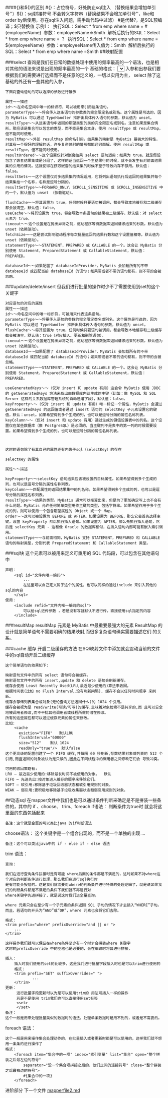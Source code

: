 ####{}和${}的区别    			
	#{}：占位符号，好处防止sql注入 （替换结果会增加单引号''）${}：sql拼接符号 不会转义字符串（替换结果不会增加单引号''，like和order by后使用，存在sql注入问题，需手动代码中过滤）
	#是代替?，是SQL预编译；$只替换值
	示例1： 
	执行SQL：Select * from emp where name = #{employeeName} 
	参数：employeeName=>Smith 
	解析后执行的SQL：Select * from emp where name = ？ 
	执行SQL：Select * from emp where name = ${employeeName} 
	参数：employeeName传入值为：Smith 
	解析后执行的SQL：Select * from emp where name =Smith
##映射配置	

###select
    查询是我们在日常的数据处理中使用的频率最高的一个语法，也是相对其他的语法来说是出现的频率最高的一个
    基础的格式：
        <select id="该条语句在本文件中的唯一身份编码" parameter="入参的类型" resultType="出参类型">
            查询语句的
        </select>
    入参和出参我们要根据我们的需要进行选择而不是任意的定义的，一切以实用为主，
    select 除了这基础的外还有一些其他的入参，
    
    
    下面将查询语句的可以选择的参数进行展示
    
    属性～～描述
    id～～在命名空间中唯一的标识符，可以被用来引用这条语句。
    parameterType～～将会传入这条语句的参数类的完全限定名或别名。这个属性是可选的，因为 MyBatis 可以通过 TypeHandler 推断出具体传入语句的参数，默认值为 unset。
    resultType～～从这条语句中返回的期望类型的类的完全限定名或别名。注意如果是集合情形，那应该是集合可以包含的类型，而不能是集合本身。使用 resultType 或 resultMap，但不能同时使用。
    resultMap～～外部 resultMap 的命名引用。结果集的映射是 MyBatis 最强大的特性，对其有一个很好的理解的话，许多复杂映射的情形都能迎刃而解。使用 resultMap 或 resultType，但不能同时使用。
    resultOrdered～～这个设置仅针对嵌套结果 select 语句适用：如果为 true，就是假设包含了嵌套结果集或是分组了，这样的话当返回一个主结果行的时候，就不会发生有对前面结果集的引用的情况。这就使得在获取嵌套的结果集的时候不至于导致内存不够用。默认值：false。
    resultSets～～这个设置仅对多结果集的情况适用，它将列出语句执行后返回的结果集并每个结果集给一个名称，名称是逗号分隔的。
    resultSetType～～FORWARD_ONLY，SCROLL_SENSITIVE 或 SCROLL_INSENSITIVE 中的一个，默认值为 unset （依赖驱动）。
    
    flushCache～～将其设置为 true，任何时候只要语句被调用，都会导致本地缓存和二级缓存都会被清空，默认值：false。
    useCache～～将其设置为 true，将会导致本条语句的结果被二级缓存，默认值：对 select 元素为 true。
    timeout～～这个设置是在抛出异常之前，驱动程序等待数据库返回请求结果的秒数。默认值为 unset（依赖驱动）。
    fetchSize～～这是尝试影响驱动程序每次批量返回的结果行数和这个设置值相等。默认值为 unset（依赖驱动）。
    statementType～～STATEMENT，PREPARED 或 CALLABLE 的一个。这会让 MyBatis 分别使用 Statement，PreparedStatement 或 CallableStatement，默认值：PREPARED。
    
    databaseId～～如果配置了 databaseIdProvider，MyBatis 会加载所有的不带 databaseId 或匹配当前 databaseId 的语句；如果带或者不带的语句都有，则不带的会被忽略。
    
###update/delete/insert
    但我们进行批量的操作时少不了需要使用到set的这个关键字<set></set>
    
    对应语句的对应的属性
    属性～～描述
    id～～命名空间中的唯一标识符，可被用来代表这条语句。
    parameterType～～将要传入语句的参数的完全限定类名或别名。这个属性是可选的，因为 MyBatis 可以通过 TypeHandler 推断出具体传入语句的参数，默认值为 unset。
    flushCache～～将其设置为 true，任何时候只要语句被调用，都会导致本地缓存和二级缓存都会被清空，默认值：true（对应插入、更新和删除语句）。
    timeout～～这个设置是在抛出异常之前，驱动程序等待数据库返回请求结果的秒数。默认值为 unset（依赖驱动）。
    databaseId～～如果配置了 databaseIdProvider，MyBatis 会加载所有的不带 databaseId 或匹配当前 databaseId 的语句；如果带或者不带的语句都有，则不带的会被忽略。
    statementType～～STATEMENT，PREPARED 或 CALLABLE 的一个。这会让 MyBatis 分别使用 Statement，PreparedStatement 或 CallableStatement，默认值：PREPARED。
    
    useGeneratedKeys～～（仅对 insert 和 update 有用）这会令 MyBatis 使用 JDBC 的 getGeneratedKeys 方法来取出由数据库内部生成的主键（比如：像 MySQL 和 SQL Server 这样的关系数据库管理系统的自动递增字段），默认值：false。
    keyProperty～～（仅对 insert 和 update 有用）唯一标记一个属性，MyBatis 会通过 getGeneratedKeys 的返回值或者通过 insert 语句的 selectKey 子元素设置它的键值，默认：unset。如果希望得到多个生成的列，也可以是逗号分隔的属性名称列表。
    keyColumn～～（仅对 insert 和 update 有用）通过生成的键值设置表中的列名，这个设置仅在某些数据库（像 PostgreSQL）是必须的，当主键列不是表中的第一列的时候需要设置。如果希望得到多个生成的列，也可以是逗号分隔的属性名称列表。
    
    
    
    这时的语句除了有其自己的属性还有内嵌子sql（selectKey）的存在
    
    selectKey 的属性
    
    属性～～描述
    
    keyProperty～～selectKey 语句结果应该被设置的目标属性。如果希望得到多个生成的列，也可以是逗号分隔的属性名称列表。
    keyColumn～～匹配属性的返回结果集中的列名称。如果希望得到多个生成的列，也可以是逗号分隔的属性名称列表。
    resultType～～结果的类型。MyBatis 通常可以推算出来，但是为了更加确定写上也不会有什么问题。MyBatis 允许任何简单类型用作主键的类型，包括字符串。如果希望作用于多个生成的列，则可以使用一个包含期望属性的 Object 或一个 Map。
    order～～这可以被设置为 BEFORE 或 AFTER。如果设置为 BEFORE，那么它会首先选择主键，设置 keyProperty 然后执行插入语句。如果设置为 AFTER，那么先执行插入语句，然后是 selectKey 元素 - 这和像 Oracle 的数据库相似，在插入语句内部可能有嵌入索引调用。
    statementType～～与前面相同，MyBatis 支持 STATEMENT，PREPARED 和 CALLABLE 语句的映射类型，分别代表 PreparedStatement 和 CallableStatement 类型。
    
    
###sql块
    这个元素可以被用来定义可重用的 SQL 代码段，可以包含在其他语句中
    
    声明：
        <sql id="文件内唯一编码">
            ...
            在这里可以自己定义属于这个的属性，也可以同样的通过include 来引入其他的sql的内容
        </sql>
    使用：
        <include refid="文件内唯一编码的sql">
            可以给sql进传参数 ，若是没有写就默认不进行传，直接使用sql指定的内容
        </include>
###resultMap
    resultMap 元素是 MyBatis 中最重要最强大的元素
    ResultMap 的设计就是简单语句不需要明确的结果映射,而很多复杂语句确实需要描述它们 的关系。
    
###cache 缓存 
    开启二级缓存的方法 在SQl映射文件中添加就会震动当前的文件中的sql自动开启二级缓存
    <cache/>
    
    这个简单语句的效果如下:
    
    映射语句文件中的所有 select 语句将会被缓存。
    映射语句文件中的所有 insert,update 和 delete 语句会刷新缓存。
    缓存会使用 Least Recently Used(LRU,最近最少使用的)算法来收回。
    根据时间表(比如 no Flush Interval,没有刷新间隔), 缓存不会以任何时间顺序 来刷新。
    缓存会存储列表集合或对象(无论查询方法返回什么)的 1024 个引用。
    缓存会被视为是 read/write(可读/可写)的缓存,意味着对象检索不是共享的,而 且可以安全地被调用者修改,而不干扰其他调用者或线程所做的潜在修改。
    所有的这些属性都可以通过缓存元素的属性来修改。
    比如:
        <cache
          eviction="FIFO"   默认LRU
          flushInterval="60000"  
          size="512"    默认 1024
          readOnly="true"/>  默认false
    这个更高级的配置创建了一个 FIFO 缓存,并每隔 60 秒刷新,存数结果对象或列表的 512 个引用,而且返回的对象被认为是只读的,因此在不同线程中的调用者之间修改它们会 导致冲突。
     
    可用的收回策略有:
    LRU – 最近最少使用的:移除最长时间不被使用的对象。  默认
    FIFO – 先进先出:按对象进入缓存的顺序来移除它们。
    SOFT – 软引用:移除基于垃圾回收器状态和软引用规则的对象。
    WEAK – 弱引用:更积极地移除基于垃圾收集器状态和弱引用规则的对象。
            
##动态sql
在mapper文件中我们也是可以通过条件判断来确定是不是拼装一些条件的，其中的 if 、choose、 trim、foreach
if语法：
    <if test='判断条件'>
        判断条件为true时 就会将这里面的东西包括起来
    </if>
    
    备注：这个就是金蛋的可以类比java 的if判断语法


choose语法：
    这个关键字是一个组合出现的，而不是一个单独的出现
    <choose>
        <when test='判断条件'></when>
        <when test='判断条件'></when>
        ...
        <ohterwise></otherwise>
    </choose>
    
    备注：这个可以类比java中的 if - else if - else 语法

trim 语法：
    
    查询：
    
    我们在进行查询条件拼接时是有可能 where后面的条件都是不满足的，这时如果不对where这个对应的判断条件进行处理，那么我们在进行sql执行时
    是有可能会报错的。这是我们就需要对where的判断条件进行特殊的处理逻辑了，就是说如果我们的判断条件都是不满足的条件下我们就不再进行对
    where关键字先进拼接了，就是说这时我们进全量查询。
    
    where 元素只会在至少有一个子元素的条件返回 SQL 子句的情况下才去插入“WHERE”子句。而且，若语句的开头为“AND”或“OR”，where 元素也会将它们去除。
        
    格式：    
    <trim prefix="where" prefixOverride="and || or ">
        ...  
    </trim>
    
    这样操作我们就可以保证在where条件至少有一个时才会拼装where 关键字 
    这时的prefixOverride 中的空格也是必要的，会在编译时将其进行拼接，
    
    插入：
        插入时我们使用的set的比较多，这是我们进行批量字段插入时也是可以trim进行使用的
        格式：
        <trim prefix="SET" suffixOverrides=" ">
                ...  
        </trim>        
    更新：
         进行批量字段更新时以为是可以使用trim的 用法可插入一样的操作
         若是不是使用 trim我们也可以直接使用set标签
         <set>
         </set>   
    备注：
    这个一般是用来处理批量类似的数据时的语法，处理单条数据时是用不到的，或者是不需要的。
    
foreach 语法：

    这个一般是用来操作集合处理动作的，在批量插入或者更新时都是可以使用的，这样我们就不想用一条条的进行操作了
    格式：
        <foreach item="集合中的一项" index="索引变量" list="集合" open="整个拼装之后最左边的符号" 
            separator="没一个集合项拼接之后的，他们之间的连接符号" close="整个拼装之后最右边的符号">
            #{集合中的一项} 
        </foreach>
        
        
进阶部分 下一个文件 [mapperfile2.md](./mapperfile2.md)